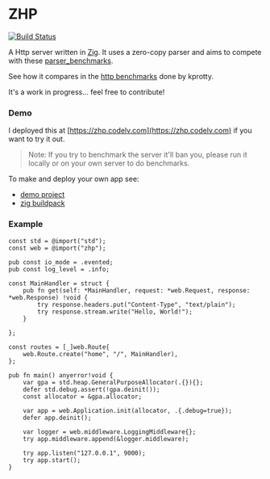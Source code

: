 # ZHP

[![Build Status](https://travis-ci.org/frmdstryr/zhp.svg?branch=master)](https://travis-ci.org/frmdstryr/zhp)

A Http server written in [Zig](https://ziglang.org/).  It uses a zero-copy
parser and aims to compete with these [parser_benchmarks](https://github.com/rust-bakery/parser_benchmarks/tree/master/http).

See how it compares in the [http benchmarks](https://gist.github.com/kprotty/3f369f46293a421f09190b829cfb48f7#file-newresults-md)
done by kprotty.

It's a work in progress... feel free to contribute!


### Demo

I deployed this at [https://zhp.codelv.com](https://zhp.codelv.com) if you
want to try it out.

> Note: If you try to benchmark the server it'll ban you, please run it locally
> or on your own server to do benchmarks.

To make and deploy your own app see:
- [demo project](https://github.com/frmdstryr/zhp-demo)
- [zig buildpack](https://github.com/frmdstryr/zig-buildpack)


### Example

```zig
const std = @import("std");
const web = @import("zhp");

pub const io_mode = .evented;
pub const log_level = .info;

const MainHandler = struct {
    pub fn get(self: *MainHandler, request: *web.Request, response: *web.Response) !void {
        try response.headers.put("Content-Type", "text/plain");
        try response.stream.write("Hello, World!");
    }

};

const routes = [_]web.Route{
    web.Route.create("home", "/", MainHandler),
};

pub fn main() anyerror!void {
    var gpa = std.heap.GeneralPurposeAllocator(.{}){};
    defer std.debug.assert(!gpa.deinit());
    const allocator = &gpa.allocator;

    var app = web.Application.init(allocator, .{.debug=true});
    defer app.deinit();

    var logger = web.middleware.LoggingMiddleware{};
    try app.middleware.append(&logger.middleware);

    try app.listen("127.0.0.1", 9000);
    try app.start();
}

```
